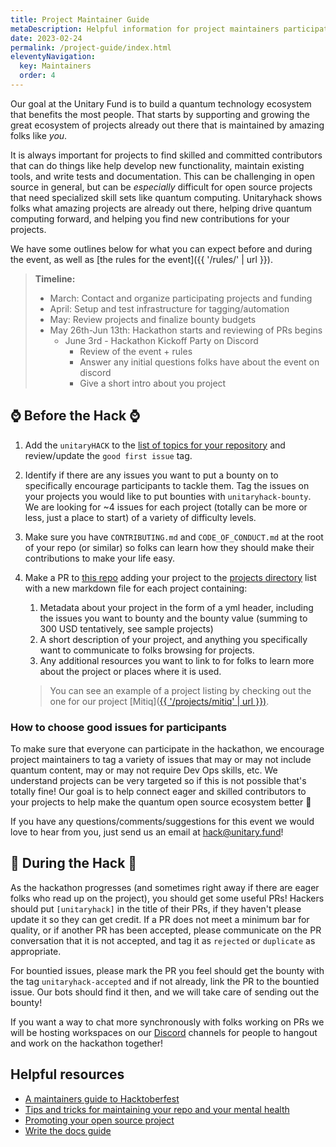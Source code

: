 ```yaml
---
title: Project Maintainer Guide
metaDescription: Helpful information for project maintainers participating in unitaryHACK
date: 2023-02-24
permalink: /project-guide/index.html
eleventyNavigation:
  key: Maintainers
  order: 4
---
```


<!-- ### Unitary Fund invites OSS project maintainers and owners to participate in unitaryHACK, one of the largest quantum open source hackathons! -->

Our goal at the Unitary Fund is to build a quantum technology ecosystem that benefits the most people.
That starts by supporting and growing the great ecosystem of projects already out there that is maintained by amazing folks like _you_.

It is always important for projects to find skilled and committed contributors that can do things like help develop new functionality, maintain existing tools, and write tests and documentation. This can be challenging in open source in general, but can be _especially_ difficult for open source projects that need specialized skill sets like quantum computing. Unitaryhack shows folks what amazing projects are already out there, helping drive quantum computing forward, and helping you find new contributions for your projects.

We have some outlines below for what you can expect before and during the event, as well as [the rules for the event]({{ '/rules/' | url }}).

> **Timeline:**
>
> - March: Contact and organize participating projects and funding
> - April: Setup and test infrastructure for tagging/automation
> - May: Review projects and finalize bounty budgets
> - May 26th-Jun 13th: Hackathon starts and reviewing of PRs begins
>   - June 3rd - Hackathon Kickoff Party on Discord
>     - Review of the event + rules
>     - Answer any initial questions folks have about the event on discord
>     - Give a short intro about you project

## ⌚ Before the Hack ⌚

1. Add the `unitaryHACK` to the [list of topics for your repository](https://docs.github.com/en/repositories/managing-your-repositorys-settings-and-features/customizing-your-repository/classifying-your-repository-with-topics#adding-topics-to-your-repository) and review/update the `good first issue` tag.
2. Identify if there are any issues you want to put a bounty on to specifically encourage participants to tackle them. Tag the issues on your projects you would like to put bounties with `unitaryhack-bounty`. We are looking for ~4 issues for each project (totally can be more or less, just a place to start) of a variety of difficulty levels.
3. Make sure you have `CONTRIBUTING.md` and `CODE_OF_CONDUCT.md` at the root of your repo (or similar) so folks can learn how they should make their contributions to make your life easy.
4. Make a PR to [this repo](https://github.com/unitaryfund/unitaryhack) adding your project to the [projects directory](https://github.com/unitaryfund/unitaryhack/tree/main/projects) list with a new markdown file for each project containing:

   1. Metadata about your project in the form of a yml header, including the issues you want to bounty and the bounty value (summing to 300 USD tentatively, see sample projects)
   2. A short description of your project, and anything you specifically want to communicate to folks browsing for projects.
   3. Any additional resources you want to link to for folks to learn more about the project or places where it is used.

   > You can see an example of a project listing by checking out the one for our project [Mitiq]([{{ '/projects/mitiq' | url }})](https://github.com/unitaryfund/unitaryhack/blob/main/projects/mitiq.md).

### How to choose good issues for participants

To make sure that everyone can participate in the hackathon, we encourage project maintainers to tag a variety of issues that may or may not include quantum content, may or may not require Dev Ops skills, etc. We understand projects can be very targeted so if this is not possible that's totally fine! Our goal is to help connect eager and skilled contributors to your projects to help make the quantum open source ecosystem better 💖

If you have any questions/comments/suggestions for this event we would love to hear from you, just send us an email at [hack@unitary.fund](mailto:hack@unitary.fund)!

## 🔨 During the Hack 🔨

As the hackathon progresses (and sometimes right away if there are eager folks who read up on the project), you should get some useful PRs!
Hackers should put `[unitaryhack]` in the title of their PRs, if they haven't please update it so they can get credit.
If a PR does not meet a minimum bar for quality, or if another PR has been accepted, please communicate on the PR conversation that it is not accepted, and tag it as `rejected` or `duplicate` as appropriate.

For bountied issues, please mark the PR you feel should get the bounty with the tag `unitaryhack-accepted` and if not already, link the PR to the bountied issue. Our bots should find it then, and we will take care of sending out the bounty!

If you want a way to chat more synchronously with folks working on PRs we will be hosting workspaces on our [Discord](http://discord.unitary.fund/) channels for people to hangout and work on the hackathon together!

## Helpful resources

- [A maintainers guide to Hacktoberfest](https://medium.com/gitcoin/a-maintainers-guide-to-hacktoberfest-21405c8ff09f)
- [Tips and tricks for maintaining your repo and your mental health](https://www.twilio.com/blog/how-to-hacktoberfest-tips-and-tricks-for-maintaining-your-repo-and-your-mental-health)
- [Promoting your open source project](https://github.com/zenika-open-source/promote-open-source-project/blob/master/README.md)
- [Write the docs guide](https://www.writethedocs.org/guide/)
